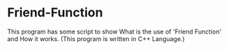# Friend-Function
This program has some script to show What is the use of 'Friend Function' and How it works. (This program is written in C++ Language.)

